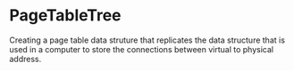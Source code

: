 # PageTableTree
 Creating a page table data struture that replicates the data structure that is used in a computer to store the connections between virtual to physical address. 

